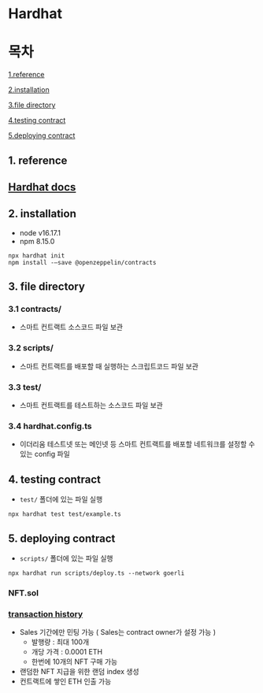 # Hardhat

# 목차

[1.reference](#1.-reference)

[2.installation](#2.-installation)

[3.file directory](#3.-file-directory)

[4.testing contract](#4.-testing-contract)

[5.deploying contract](#5.-deploying-contract)

## 1. reference

## [Hardhat docs](https://hardhat.org/hardhat-runner/docs/getting-started#overview)

## 2. installation

- node v16.17.1
- npm 8.15.0

```shell
npx hardhat init
npm install -—save @openzeppelin/contracts
```

## 3. file directory

### 3.1 contracts/

- 스마트 컨트랙트 소스코드 파일 보관

### 3.2 scripts/

- 스마트 컨트랙트를 배포할 때 실행하는 스크립트코드 파일 보관

### 3.3 test/

- 스마트 컨트랙트를 테스트하는 소스코드 파일 보관

### 3.4 hardhat.config.ts

- 이더리움 테스트넷 또는 메인넷 등 스마트 컨트랙트를 배포할 네트워크를 설정할 수 있는 config 파일

## 4. testing contract

- `test/` 폴더에 있는 파일 실행

```shell
npx hardhat test test/example.ts
```

## 5. deploying contract

- `scripts/` 폴더에 있는 파일 실행

```shell
npx hardhat run scripts/deploy.ts --network goerli
```

### NFT.sol

### [transaction history ](https://goerli.etherscan.io/tx/0x9449b7b8260b58114ccc211244add5b769bb419aa30d0d73ea8b4b6d5ef2330c)

- Sales 기간에만 민팅 가능 ( Sales는 contract owner가 설정 가능 )
  - 발행량 : 최대 100개
  - 개당 가격 : 0.0001 ETH
  - 한번에 10개의 NFT 구매 가능
- 랜덤한 NFT 지급을 위한 랜덤 index 생성
- 컨트랙트에 쌓인 ETH 인출 가능
